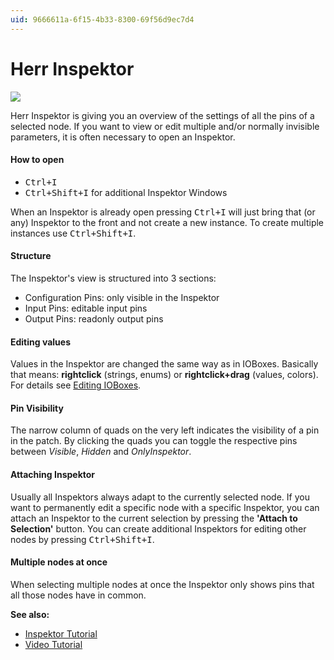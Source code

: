```yaml
---
uid: 9666611a-6f15-4b33-8300-69f56d9ec7d4
---
```


# Herr Inspektor


![](~/img/vvvv_HerrInspektor.png "")  



Herr Inspektor is giving you an overview of the settings of all the pins of a selected node. If you want to view or edit multiple and/or normally invisible parameters, it is often necessary to open an Inspektor.  

#### How to open
* <kbd>Ctrl+I</kbd>   
* <kbd>Ctrl+Shift+I</kbd> for additional Inspektor Windows  

When an Inspektor is already open pressing <kbd>Ctrl+I</kbd> will just bring that (or any) Inspektor to the front and not create a new instance. To create multiple instances use <kbd>Ctrl+Shift+I</kbd>.  

#### Structure
The Inspektor's view is structured into 3 sections:  
* Configuration Pins: only visible in the Inspektor  
* Input Pins: editable input pins  
* Output Pins: readonly output pins  

#### Editing values
Values in the Inspektor are changed the same way as in IOBoxes. Basically that means: **rightclick** (strings, enums) or **rightclick+drag** (values, colors). For details see [Editing IOBoxes](xref:86693dba-d049-4027-874d-d53f0437ad66#editing-data).  

#### Pin Visibility
The narrow column of quads on the very left indicates the visibility of a pin in the patch. By clicking the quads you can toggle the respective pins between *Visible*, *Hidden* and *OnlyInspektor*.  

#### Attaching Inspektor
Usually all Inspektors always adapt to the currently selected node. If you want to permanently edit a specific node with a specific Inspektor, you can attach an Inspektor to the current selection by pressing the **'Attach to Selection'** button. You can create additional Inspektors for editing other nodes by pressing <kbd>Ctrl+Shift+I</kbd>.  

#### Multiple nodes at once
When selecting multiple nodes at once the Inspektor only shows pins that all those nodes have in common.   

**See also:**  
* [Inspektor Tutorial](xref:61440fc4-4815-406c-b97a-c0abfd97cd6f)  
* [Video Tutorial](xref:09f00508-01d4-4eac-b6d3-4dace5b00d99#tutorial-8-herr-inspektor)  



